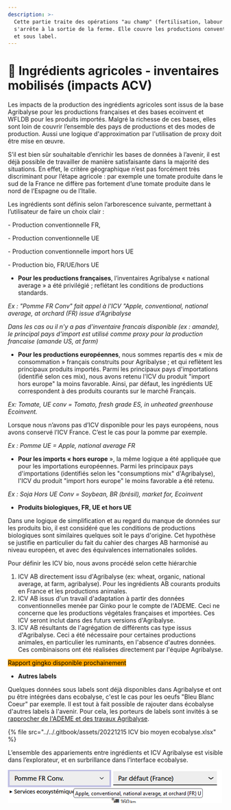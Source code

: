 ```yaml
---
description: >-
  Cette partie traite des opérations "au champ" (fertilisation, labour etc.) et
  s'arrête à la sortie de la ferme. Elle couvre les productions conventionnelles
  et sous label.
---
```


# 🍒 Ingrédients agricoles - inventaires mobilisés (impacts ACV)

Les impacts de la production des ingrédients agricoles sont issus de la base Agribalyse pour les productions françaises et des bases ecoinvent et WFLDB pour les produits importés. Malgré la richesse de ces bases, elles sont loin de couvrir l’ensemble des pays de productions et des modes de production. Aussi une logique d'approximation par l'utilisation de proxy doit être mise en œuvre.

S’il est bien sûr souhaitable d’enrichir les bases de données à l’avenir, il est déjà possible de travailler de manière satisfaisante dans la majorité des situations. En effet, le critère géographique n’est pas forcément très discriminant pour l’étape agricole :  par exemple une tomate produite dans le sud de la France ne diffère pas fortement d’une tomate produite dans le nord de l’Espagne ou de l’Italie.

Les ingrédients sont définis selon l’arborescence suivante, permettant à l’utilisateur de faire un choix clair :

\-          Production conventionnelle FR,

\-          Production conventionnelle UE

\-          Production conventionnelle import hors UE

\-          Production bio, FR/UE/hors UE

* &#x20;**Pour les productions françaises**, l’inventaires Agribalyse « national average » a été privilégié ; reflétant les conditions de productions standards.

_Ex : "Pomme FR Conv" fait appel à l'ICV "Apple, conventional, national average, at orchard (FR) issue d'Agribalyse_&#x20;

_Dans les cas ou il n'y a pas d'inventaire francais disponible (ex : amande), le principal pays d'import est utilisé comme proxy pour la production francaise (amande US, at farm)_

* **Pour les productions européennes**, nous sommes repartis des « mix de consommation » français construits pour Agribalyse ; et qui reflètent les principaux produits importés. Parmi les principaux pays d'importations (identifié selon ces mix), nous avons retenu l'ICV du produit "import hors europe" la moins favorable. Ainsi, par défaut, les ingrédients UE correspondent à des produits courants sur le marché Français.

_Ex: Tomate, UE conv = Tomato, fresh grade ES, in unheated greenhouse Ecoinvent._&#x20;

Lorsque nous n’avons pas d’ICV disponible pour les pays européens, nous avons conservé l’ICV France. C’est le cas pour la pomme par exemple. &#x20;

_Ex : Pomme UE = Apple, national average FR_

* **Pour les imports « hors europe** », la même logique a été appliquée que pour les importations européennes. Parmi les principaux pays d'importations (identifiés selon les "consumptions mix" d'Agribalyse), l'ICV du produit "import hors europe" le moins favorable a été retenu.

_Ex : Soja Hors UE Conv  = Soybean, BR (brésil), market for, Ecoinvent_

* **Produits biologiques, FR, UE et hors UE**

Dans une logique de simplification et au regard du manque de données sur les produits bio, il est considéré que les conditions de productions biologiques sont similaires quelques soit le pays d'origine. Cet hypothèse se justifie en particulier du fait du cahier des charges AB harmonisé au niveau européen, et avec des équivalences internationales solides.&#x20;

Pour définir les ICV bio, nous avons procédé selon cette hiérarchie&#x20;

1. ICV AB directement issu d'Agribalyse (ex: wheat, organic, national average, at farm, agribalyse). Pour les ingrédients AB courants produits en France et les productions animales.
2. ICV AB issus d'un travail d'adaptation à partir des données conventionnelles menée par Ginko pour le compte de l'ADEME. Ceci ne concerne que les productions végétales françaises et importées. Ces ICV seront inclut dans des futurs versions d'Agribalyse.&#x20;
3. ICV AB résultants de l'agrégation de différents cas type issus d'Agribalyse.  Ceci a été nécessaire pour certaines productions animales, en particulier les ruminants, en l'absence d'autres données. Ces combinaisons ont été réalisées directement par l'équipe Agribalyse.&#x20;

<mark style="background-color:orange;">Rapport gingko disponible prochainement</mark>

* **Autres labels**

Quelques données sous labels sont déjà disponibles dans Agribalyse et ont pu être intégrées dans ecobalyse, c'est le cas pour les oeufs "Bleu Blanc Coeur" par exemple. Il est tout à fait possible de rajouter dans écobalyse d'autres labels à l'avenir. Pour cela, les porteurs de labels sont invités à se [rapprocher de l'ADEME et des travaux Agribalyse](../../impacts-consideres.md).&#x20;

{% file src="../../.gitbook/assets/20221215 ICV bio moyen ecobalyse.xlsx" %}



L’ensemble des appariements entre ingrédients et ICV Agribalyse est visible dans l’explorateur, et en surbrillance dans l’interface ecobalyse.

<img src="../../.gitbook/assets/image (1).png" alt="" data-size="original">






